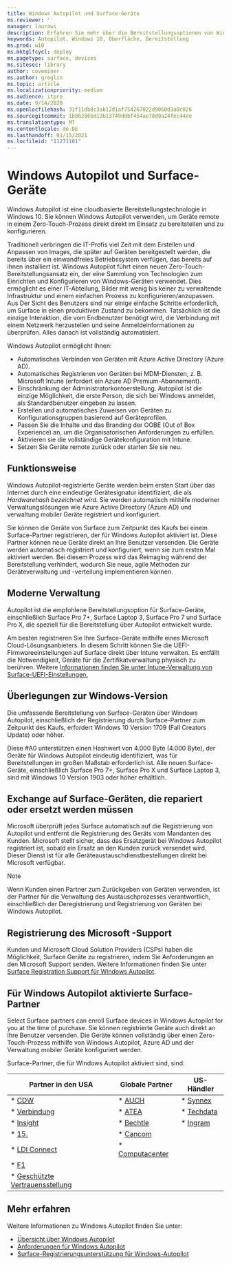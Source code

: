 ```yaml
---
title: Windows Autopilot und Surface-Geräte
ms.reviewer: ''
manager: laurawi
description: Erfahren Sie mehr über die Bereitstellungsoptionen von Windows Autopilot für Surface-Geräte.
keywords: Autopilot, Windows 10, Oberfläche, Bereitstellung
ms.prod: w10
ms.mktglfcycl: deploy
ms.pagetype: surface, devices
ms.sitesec: library
author: coveminer
ms.author: greglin
ms.topic: article
ms.localizationpriority: medium
ms.audience: itpro
ms.date: 9/14/2020
ms.openlocfilehash: 31f11db8c3ab12d1af754267022d9060d3a8c026
ms.sourcegitcommit: 1b86286bd13b13749ddbf454ae78d9a24fec44ee
ms.translationtype: MT
ms.contentlocale: de-DE
ms.lasthandoff: 01/15/2021
ms.locfileid: "11271101"
---
```

# Windows Autopilot und Surface-Geräte

Windows Autopilot ist eine cloudbasierte Bereitstellungstechnologie in Windows 10. Sie können Windows Autopilot verwenden, um Geräte remote in einem Zero-Touch-Prozess direkt direkt im Einsatz zu bereitstellen und zu konfigurieren.

Traditionell verbringen die IT-Profis viel Zeit mit dem Erstellen und Anpassen von Images, die später auf Geräten bereitgestellt werden, die bereits über ein einwandfreies Betriebssystem verfügen, das bereits auf ihnen installiert ist. Windows Autopilot führt einen neuen Zero-Touch-Bereitstellungsansatz ein, der eine Sammlung von Technologien zum Einrichten und Konfigurieren von Windows-Geräten verwendet. Dies ermöglicht es einer IT-Abteilung, Bilder mit wenig bis keiner zu verwaltende Infrastruktur und einem einfachen Prozess zu konfigurieren/anzupassen. Aus Der Sicht des Benutzers sind nur einige einfache Schritte erforderlich, um Surface in einen produktiven Zustand zu bekommen. Tatsächlich ist die einzige Interaktion, die vom Endbenutzer benötigt wird, die Verbindung mit einem Netzwerk herzustellen und seine Anmeldeinformationen zu überprüfen. Alles danach ist vollständig automatisiert.

Windows Autopilot ermöglicht Ihnen:

- Automatisches Verbinden von Geräten mit Azure Active Directory (Azure AD).
- Automatisches Registrieren von Geräten bei MDM-Diensten, z. B. Microsoft Intune (erfordert ein Azure AD Premium-Abonnement).
- Einschränkung der Administratorkontoerstellung. Autopilot ist die einzige Möglichkeit, die erste Person, die sich bei Windows anmeldet, als Standardbenutzer eingeben zu lassen.
- Erstellen und automatisches Zuweisen von Geräten zu Konfigurationsgruppen basierend auf Geräteprofilen.
- Passen Sie die Inhalte und das Branding der OOBE (Out of Box Experience) an, um die Organisatorischen Anforderungen zu erfüllen.
- Aktivieren sie die vollständige Gerätekonfiguration mit Intune.
- Setzen Sie Geräte remote zurück oder starten Sie sie neu.

## Funktionsweise

Windows Autopilot-registrierte Geräte werden beim ersten Start über das Internet durch eine eindeutige Gerätesignatur identifiziert, die als *Hardwarehash bezeichnet wird.* Sie werden automatisch mithilfe moderner Verwaltungslösungen wie Azure Active Directory (Azure AD) und verwaltung mobiler Geräte registriert und konfiguriert.

Sie können die Geräte von Surface zum Zeitpunkt des Kaufs bei einem Surface-Partner registrieren, der für Windows Autopilot aktiviert ist. Diese Partner können neue Geräte direkt an Ihre Benutzer versenden. Die Geräte werden automatisch registriert und konfiguriert, wenn sie zum ersten Mal aktiviert werden. Bei diesem Prozess wird das Reimaging während der Bereitstellung verhindert, wodurch Sie neue, agile Methoden zur Geräteverwaltung und -verteilung implementieren können.

## Moderne Verwaltung

Autopilot ist die empfohlene Bereitstellungsoption für Surface-Geräte, einschließlich Surface Pro 7+, Surface Laptop 3, Surface Pro 7 und Surface Pro X, die speziell für die Bereitstellung über Autopilot entwickelt wurde.

 Am besten registrieren Sie Ihre Surface-Geräte mithilfe eines Microsoft Cloud-Lösungsanbieters. In diesem Schritt können Sie die UEFI-Firmwareeinstellungen auf Surface direkt über Intune verwalten. Es entfällt die Notwendigkeit, Geräte für die Zertifikatverwaltung physisch zu berühren. Weitere [Informationen finden Sie unter Intune-Verwaltung von Surface-UEFI-Einstellungen.](surface-manage-dfci-guide.md)

## Überlegungen zur Windows-Version

Die umfassende Bereitstellung von Surface-Geräten über Windows Autopilot, einschließlich der Registrierung durch Surface-Partner zum Zeitpunkt des Kaufs, erfordert Windows 10 Version 1709 (Fall Creators Update) oder höher.

Diese #A0 unterstützen einen Hashwert von 4.000 Byte (4.000 Byte), der Geräte für Windows Autopilot eindeutig identifiziert, was für Bereitstellungen im großen Maßstab erforderlich ist. Alle neuen Surface-Geräte, einschließlich Surface Pro 7+, Surface Pro X und Surface Laptop 3, sind mit Windows 10 Version 1903 oder höher erhältlich.

## Exchange auf Surface-Geräten, die repariert oder ersetzt werden müssen

Microsoft überprüft jedes Surface automatisch auf die Registrierung von Autopilot und entfernt die Registrierung des Geräts vom Mandanten des Kunden.  Microsoft stellt sicher, dass das Ersatzgerät bei Windows Autopilot registriert ist, sobald ein Ersatz an den Kunden zurück versendet wird. Dieser Dienst ist für alle Geräteaustauschdienstbestellungen direkt bei Microsoft verfügbar.

> [!NOTE]
> Wenn Kunden einen Partner zum Zurückgeben von Geräten verwenden, ist der Partner für die Verwaltung des Austauschprozesses verantwortlich, einschließlich der Deregistrierung und Registrierung von Geräten bei Windows Autopilot.

## Registrierung des Microsoft -Support

Kunden und Microsoft Cloud Solution Providers (CSPs) haben die Möglichkeit, Surface Geräte zu registrieren, indem Sie Anforderungen an den Microsoft Support senden. Weitere Informationen finden Sie unter [Surface Registration Support für Windows Autopilot](surface-autopilot-registration-support.md).

## Für Windows Autopilot aktivierte Surface-Partner

Select Surface partners can enroll Surface devices in Windows Autopilot for you at the time of purchase. Sie können registrierte Geräte auch direkt an Ihre Benutzer versenden. Die Geräte können vollständig über einen Zero-Touch-Prozess mithilfe von Windows Autopilot, Azure AD und der Verwaltung mobiler Geräte konfiguriert werden.

Surface-Partner, die für Windows Autopilot aktiviert sind, sind:

| Partner in den USA | Globale Partner | US-Händler |
|--------------|---------------|-------------------|
| * [CDW](https://www.cdw.com/) | * [AUCH](https://www.also.com/ec/cms5/de_1010/1010_anbieter/microsoft/windows-autopilot/index.jsp) | * [Synnex](https://www.synnexcorp.com/us/microsoft/surface-autopilot/)  |
| * [Verbindung](https://www.connection.com/brand/microsoft/microsoft-surface)   | * [ATEA](https://www.atea.com/) | * [Techdata](https://www.techdata.com/)  |
| * [Insight](https://www.insight.com/en_US/buy/partner/microsoft/surface/windows-autopilot.html)  | * [Bechtle](https://www.bechtle.com/marken/microsoft/microsoft-windows-autopilot) | * [Ingram](https://go.microsoft.com/fwlink/p/?LinkID=2128954)   |
| * [15.](https://www.shi.com/Surface) | * [Cancom](https://www.cancom.de/) |    |
| * [LDI Connect](https://www.myldi.com/managed-it/)  | * [Computacenter](https://www.computacenter.com/uk) |    |
| * [F1](https://www.functiononeit.com/#empower)  |   |  |
| * [Geschützte Vertrauensstellung](https://go.microsoft.com/fwlink/p/?LinkID=2129005) | | | 

## Mehr erfahren

Weitere Informationen zu Windows Autopilot finden Sie unter:
- [Übersicht über Windows Autopilot](https://docs.microsoft.com/windows/deployment/windows-autopilot/windows-10-autopilot)
- [Anforderungen für Windows Autopilot](https://docs.microsoft.com/windows/deployment/windows-autopilot/windows-autopilot-requirements)
- [Surface-Registrierungsunterstützung für Windows-Autopilot](surface-autopilot-registration-support.md)